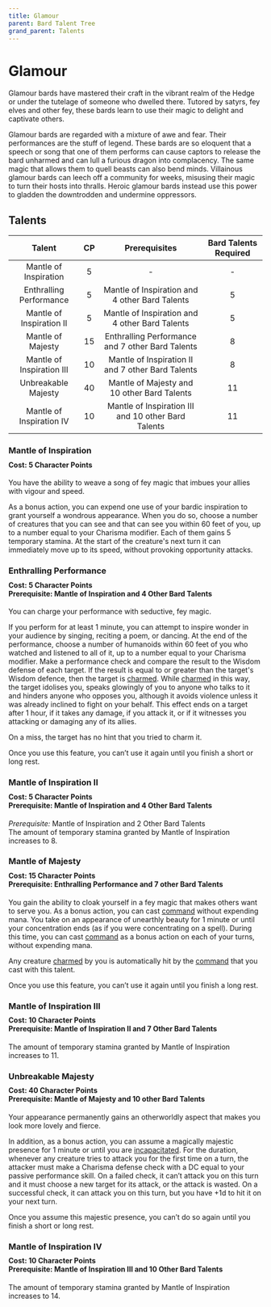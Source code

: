 ```yaml
---
title: Glamour
parent: Bard Talent Tree
grand_parent: Talents
---
```


# Glamour
Glamour bards have mastered their craft in the vibrant realm of the Hedge or under the tutelage of someone who dwelled there. Tutored by satyrs, fey elves and other fey, these bards learn to use their magic to delight and captivate others.

Glamour bards are regarded with a mixture of awe and fear. Their performances are the stuff of legend. These bards are so eloquent that a speech or song that one of them performs can cause captors to release the bard unharmed and can lull a furious dragon into complacency. The same magic that allows them to quell beasts can also bend minds. Villainous glamour bards can leech off a community for weeks, misusing their magic to turn their hosts into thralls. Heroic glamour bards instead use this power to gladden the downtrodden and undermine oppressors.

## Talents

| Talent | CP | Prerequisites | Bard Talents Required |
|:------:|:--:|:-------------:|:---------------------:|
| Mantle of Inspiration     | 5  | - | - |
| Enthralling Performance   | 5  | Mantle of Inspiration and 4 other Bard Talents | 5 |
| Mantle of Inspiration II  | 5  | Mantle of Inspiration and 4 other Bard Talents | 5 |
| Mantle of Majesty         | 15 | Enthralling Performance and 7 other Bard Talents | 8 |
| Mantle of Inspiration III | 10  | Mantle of Inspiration II and 7 other Bard Talents | 8 |
| Unbreakable Majesty       | 40 | Mantle of Majesty and 10 other Bard Talents | 11 |
| Mantle of Inspiration IV  | 10  | Mantle of Inspiration III and 10 other Bard Talents | 11 |

### Mantle of Inspiration

<div style="margin-top:-10px;"></div>

#### **Cost:** 5 Character Points
You have the ability to weave a song of fey magic that imbues your allies with vigour and speed.

As a bonus action, you can expend one use of your bardic inspiration to grant yourself a wondrous appearance. When you do so, choose a number of creatures that you can see and that can see you within 60 feet of you, up to a number equal to your Charisma modifier. Each of them gains 5 temporary stamina. At the start of the creature's next turn it can immediately move up to its speed, without provoking opportunity attacks.

### Enthralling Performance

<div style="margin-top:-10px;"></div>

#### **Cost:** 5 Character Points<br>**Prerequisite:** Mantle of Inspiration and 4 Other Bard Talents
You can charge your performance with seductive, fey magic.

If you perform for at least 1 minute, you can attempt to inspire wonder in your audience by singing, reciting a poem, or dancing. At the end of the performance, choose a number of humanoids within 60 feet of you who watched and listened to all of it, up to a number equal to your Charisma modifier. Make a performance check and compare the result to the Wisdom defense of each target. If the result is equal to or greater than the target's Wisdom defence, then the target is [charmed](https://stormchaserroleplaying.com/stormchaserRPG/Conditions/Charmed/). While [charmed](https://stormchaserroleplaying.com/stormchaserRPG/Conditions/Charmed/) in this way, the target idolises you, speaks glowingly of you to anyone who talks to it and hinders anyone who opposes you, although it avoids violence unless it was already inclined to fight on your behalf. This effect ends on a target after 1 hour, if it takes any damage, if you attack it, or if it witnesses you attacking or damaging any of its allies.

On a miss, the target has no hint that you tried to charm it.

Once you use this feature, you can’t use it again until you finish a short or long rest.

### Mantle of Inspiration II

<div style="margin-top:-10px;"></div>

#### **Cost:** 5 Character Points<br>**Prerequisite:** Mantle of Inspiration and 4 Other Bard Talents
*Prerequisite:* Mantle of Inspiration and 2 Other Bard Talents<br>
The amount of temporary stamina granted by Mantle of Inspiration increases to 8.

### Mantle of Majesty

<div style="margin-top:-10px;"></div>

#### **Cost:** 15 Character Points<br>**Prerequisite:** Enthralling Performance and 7 other Bard Talents
You gain the ability to cloak yourself in a fey magic that makes others want to serve you. As a bonus action, you can cast [command]() without expending mana. You take on an appearance of unearthly beauty for 1 minute or until your concentration ends (as if you were concentrating on a spell). During this time, you can cast [command]() as a bonus action on each of your turns, without expending mana.

Any creature [charmed](https://stormchaserroleplaying.com/stormchaserRPG/Conditions/Charmed/) by you is automatically hit by the [command]() that you cast with this talent.

Once you use this feature, you can’t use it again until you finish a long rest.

### Mantle of Inspiration III

<div style="margin-top:-10px;"></div>

#### **Cost:** 10 Character Points<br>**Prerequisite:** Mantle of Inspiration II and 7 Other Bard Talents
The amount of temporary stamina granted by Mantle of Inspiration increases to 11.

### Unbreakable Majesty

<div style="margin-top:-10px;"></div>

#### **Cost:** 40 Character Points<br>**Prerequisite:** Mantle of Majesty and 10 other Bard Talents
Your appearance permanently gains an otherworldly aspect that makes you look more lovely and fierce.

In addition, as a bonus action, you can assume a magically majestic presence for 1 minute or until you are [incapacitated](https://stormchaserroleplaying.com/stormchaserRPG/Conditions/Incapacitated/). For the duration, whenever any creature tries to attack you for the first time on a turn, the attacker must make a Charisma defense check with a DC equal to your passive performance skill. On a failed check, it can’t attack you on this turn and it must choose a new target for its attack, or the attack is wasted. On a successful check, it can attack you on this turn, but you have +1d to hit it on your next turn.

Once you assume this majestic presence, you can’t do so again until you finish a short or long rest.

### Mantle of Inspiration IV

<div style="margin-top:-10px;"></div>

#### **Cost:** 10 Character Points<br>**Prerequisite:** Mantle of Inspiration III and 10 Other Bard Talents
The amount of temporary stamina granted by Mantle of Inspiration increases to 14.
